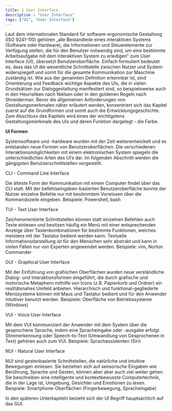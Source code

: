 ```yaml
---
title: 1 User Interface
description : "User Interface"
tags: ["UI", "User Interface"]
---
```


Laut dem internationalen Standard für software-ergonomische Gestaltung (ISO 9241-110) gehören „alle Bestandteile eines interaktiven Systems (Software oder Hardware), die Informationen und Steuerelemente zur Verfügung stellen, die für den Benutzer notwendig sind, um eine bestimmte Arbeitsaufgabe mit dem interaktiven System zu erledigen” zum User Interface (UI), übersetzt Benutzeroberfläche. Einfach formuliert bedeutet es, dass das UI die wesentliche Schnittstelle zwischen Nutzer und System widerspiegelt und somit für die gesamte Kommunikation zur Maschine zuständig ist. Wie aus der genannten Definition erkennbar ist, sind Orientierung und Feedback wichtige Aspekte des UIs, die in vielen Grundsätzen zur Dialoggestaltung manifestiert sind, so beispielsweise auch in den Heuristiken nach Nielsen oder in den goldenen Regeln nach Shneiderman. Bevor die allgemeinen Anforderungen von Gestaltungsmerkmalen näher erläutert werden, konzentriert sich das Kapitel zuerst auf die Grundformen und somit auch die Entwicklungsgeschichte. Zum Abschluss des Kapitels wird eines der wichtigstens Gestaltungsmerkmale des UIs und deren Funktion dargelegt - die Farbe. 

__UI Formen__

Systemsoftware und -hardware wurden mit der Zeit weiterentwickelt und es entstanden neue Formen von Benutzeroberflächen. Die verschiedenen Interaktionsmöglichkeiten mit einem elektronischen System spiegeln die unterschiedlichen Arten des UI’s dar. Im folgenden Abschnitt werden die gängigsten Benutzerschnittstellen vorgestellt.

CLI - Command Line Interface

Die älteste Form der Kommunikation mit einem Computer findet über das CLI statt. Mit der befehlseingaben-basierten Benutzeroberfläche konnte der Nutzer einzelne Befehle nur mit bestimmtem Vorwissen über die Kommandozeile eingeben.
Beispiele: Powershell, bash

TUI - Text User Interface

Zeichenorientierte Schnittstellen können statt einzelnen Befehlen auch Texte einlesen und besitzen häufig ein Menü mit einer entsprechenden Anzeige über Tastenkombinationen für bestimmte Funktionen, welches meistens mit der Tastatur bedient werden kann. Textuelle Informationsdarstellung ist für den Menschen sehr abstrakt und kann in vielen Fällen nur von Experten angewendet werden.
Beispiele: vim, Norton Commander

GUI - Graphical User Interface

Mit der Einführung von grafischen Oberflächen wurden neue verständliche Dialog- und Interaktionsformen eingeführt, die durch grafische und motorische Metaphern mithilfe von Icons (z.B. Papierkorb und Ordner) ein realitätsnahes Umfeld anbieten. Hierarchisch und funktional-gegliederte Menüsysteme können mit Maus und Tastatur bedient und für den Anwender intuitiver benutzt werden. 
Beispiele: Oberfläche von Betriebssysteme (Windows) 

VUI - Voice User Interface

Mit dem VUI kommuniziert der Anwender mit dem System über die gesprochene Sprache, indem eine Spracheingabe oder -ausgabe erfolgt. Stimmerkennung oder Speech-to-Text (Umwandlung von Gesprochenen in Text) gehören auch zum VUI. 
Beispiele: Sprachassistenten (Siri)

NUI - Natural User Interface

NUI sind gestenbasierte Schnittstellen, die natürliche und intuitive Bewegungen einlesen. Sie beziehen sich auf sensorische Eingaben wie Berührung, Sprache und Gesten, können aber aber auch viel weiter gehen. Sie beschreiben eine intelligente und kontextbewusste Computertechnik, die in der Lage ist, Umgebung, Gesichter und Emotionen zu lesen. 
Beispiele: Smartphone-Oberflächen (Fingerbewegung, Spracheingabe)

In den späteren Unterkapiteln bezieht sich der UI Begriff hauptsächlich auf das GUI.